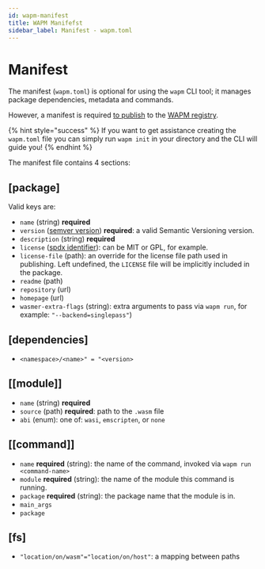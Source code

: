 ```yaml
---
id: wapm-manifest
title: WAPM Manifefst
sidebar_label: Manifest - wapm.toml
---
```


# Manifest

The manifest \(`wapm.toml`\) is optional for using the `wapm` CLI tool; it manages package dependencies, metadata and commands.

However, a manifest is required [to publish](publishing-your-package.md) to the [WAPM registry](https://wapm.io).

{% hint style="success" %}
If you want to get assistance creating the `wapm.toml` file you can simply run `wapm init` in your directory and the CLI will guide you!
{% endhint %}

The manifest file contains 4 sections:

## \[package\]

Valid keys are:

* `name` \(string\) **required**
* `version` \([semver version](https://semver.org/)\) **required**: a valid Semantic Versioning version.
* `description` \(string\) **required**
* `license` \([spdx identifier](https://spdx.org/licenses/)\): can be MIT or GPL, for example.
* `license-file` \(path\): an override for the license file path used in publishing. Left undefined, the `LICENSE` file will be implicitly included in the package.
* `readme` \(path\)
* `repository` \(url\)
* `homepage` \(url\)
* `wasmer-extra-flags` \(string\): extra arguments to pass via `wapm run`, for example: `"--backend=singlepass"`\)

## \[dependencies\]

* `<namespace>/<name>" = "<version>`

## \[\[module\]\]

* `name` \(string\) **required**
* `source` \(path\) **required**: path to the `.wasm` file
* `abi` \(enum\): one of: `wasi`, `emscripten`, or `none`

## \[\[command\]\]

* `name` **required** \(string\): the name of the command, invoked via `wapm run <command-name>`
* `module` **required** \(string\): the name of the module this command is running.
* `package` **required** \(string\): the package name that the module is in.
* `main_args`
* `package`

## \[fs\]

* `"location/on/wasm"="location/on/host"`: a mapping between paths

